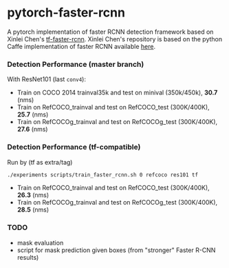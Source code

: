 # pytorch-faster-rcnn
A pytorch implementation of faster RCNN detection framework based on Xinlei Chen's [tf-faster-rcnn](https://github.com/endernewton/tf-faster-rcnn). Xinlei Chen's repository is based on the python Caffe implementation of faster RCNN available [here](https://github.com/rbgirshick/py-faster-rcnn).

### Detection Performance (master branch)

With ResNet101 (last ``conv4``):
- Train on COCO 2014 trainval35k and test on minival (350k/450k), **30.7** (nms)
- Train on RefCOCO_trainval and test on RefCOCO_test (300K/400K), **25.7** (nms)
- Train on RefCOCOg_trainval and test on RefCOCOg_test (300K/400K), **27.6** (nms)

### Detection Performance (tf-compatible)
Run by (tf as extra/tag)
```bash
./experiments scripts/train_faster_rcnn.sh 0 refcoco res101 tf
```
- Train on RefCOCO_trainval and test on RefCOCO_test (300K/400K), **26.3** (nms)
- Train on RefCOCOg_trainval and test on RefCOCOg_test (300K/400K), **28.5** (nms)

### TODO
- mask evaluation
- script for mask prediction given boxes (from "stronger" Faster R-CNN results)